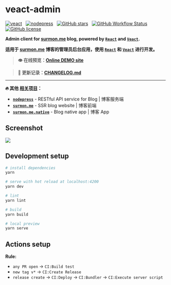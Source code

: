 # veact-admin

[![veact](https://img.shields.io/badge/WITH-VEACT-42a97a?style=for-the-badge&labelColor=35495d)](https://github.com/veactjs/veact)
&nbsp;
[![nodepress](https://img.shields.io/badge/NODE-PRESS-83BA2F?style=for-the-badge&labelColor=90C53F)](https://github.com/surmon-china/nodepress)
&nbsp;
[![GitHub stars](https://img.shields.io/github/stars/surmon-china/veact-admin.svg?style=for-the-badge)](https://github.com/surmon-china/veact-admin/stargazers)
&nbsp;
[![GitHub Workflow Status](https://img.shields.io/github/workflow/status/surmon-china/veact-admin/Deploy?label=deploy&style=for-the-badge)](https://github.com/surmon-china/veact-admin/actions?query=workflow:%22Deploy%22)
&nbsp;
[![GitHub license](https://img.shields.io/github/license/surmon-china/veact-admin.svg?style=for-the-badge)](https://github.com/surmon-china/veact-admin/blob/main/LICENSE)

**Admin client for [surmon.me](https://github.com/surmon-china/surmon.me) blog, powered by [`React`](https://github.com/facebook/react) and [`Veact`](https://github.com/veactjs/veact).**

**适用于 [surmon.me](https://github.com/surmon-china/surmon.me) 博客的管理员后台应用，使用 [`React`](https://github.com/facebook/react) 和 [`Veact`](https://github.com/veactjs/veact) 进行开发。**

> **👁 在线预览：[Online DEMO site](https://github.surmon.me/veact-admin/)**

> **📝 更新记录：[CHANGELOG.md](https://github.com/surmon-china/veact-admin/blob/main/CHANGELOG.md#changelog)**

---

**🔥 其他 [相关项目](https://github.com/stars/surmon-china/lists/surmon-me)：**

- **[`nodepress`](https://github.com/surmon-china/nodepress)** - RESTful API service for Blog | 博客服务端
- **[`surmon.me`](https://github.com/surmon-china/surmon.me)** - SSR blog website | 博客前端
- **[`surmon.me.native`](https://github.com/surmon-china/surmon.me.native)** - Blog native app | 博客 App

## Screenshot

![](https://raw.githubusercontent.com/surmon-china/veact-admin/main/presses/thumbnail.png)

## Development setup

```bash
# install dependencies
yarn

# serve with hot reload at localhost:4200
yarn dev

# lint
yarn lint

# build
yarn build

# local preview
yarn serve
```

## Actions setup

**Rule:**

- `any PR open` → `CI:Build test`
- `new tag v*` → `CI:Create Release`
- `release create` → `CI:Deploy` → `CI:Bundler` → `CI:Execute server script`
